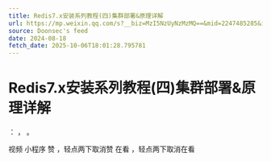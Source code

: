 ```yaml
---
title: Redis7.x安装系列教程(四)集群部署&原理详解
url: https://mp.weixin.qq.com/s?__biz=MzI5NzUyNzMzMQ==&mid=2247485285&idx=1&sn=1f16b4b7102222976bd353d4cd3e4ea8
source: Doonsec's feed
date: 2024-08-18
fetch_date: 2025-10-06T18:01:28.795781
---
```


# Redis7.x安装系列教程(四)集群部署&原理详解

：
，
。

视频
小程序
赞
，轻点两下取消赞
在看
，轻点两下取消在看